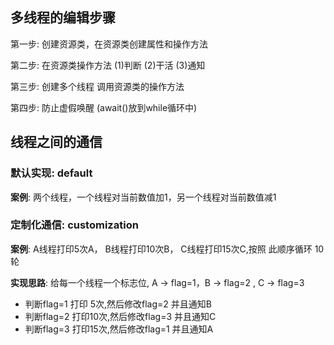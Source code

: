 ## 多线程的编辑步骤
第一步: 创建资源类，在资源类创建属性和操作方法

第二步: 在资源类操作方法
    (1)判断
    (2)干活
    (3)通知

第三步: 创建多个线程 调用资源类的操作方法

第四步: 防止虚假唤醒 (await()放到while循环中)

## 线程之间的通信

### 默认实现: default 
**案例**: 两个线程，一个线程对当前数值加1，另一个线程对当前数值减1

### 定制化通信: customization

**案例**: A线程打印5次A， B线程打印10次B， C线程打印15次C,按照
此顺序循环 10 轮

**实现思路**: 给每一个线程一个标志位, A -> flag=1，B -> flag=2 , C -> flag=3
* 判断flag=1 打印 5次,然后修改flag=2 并且通知B
* 判断flag=2 打印10次,然后修改flag=3 并且通知C
* 判断flag=3 打印15次,然后修改flag=1 并且通知A

